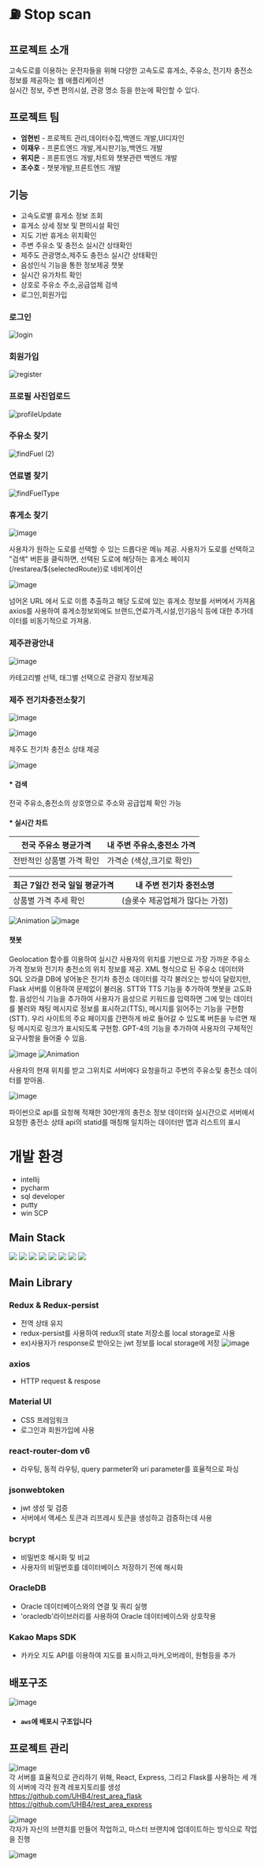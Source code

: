 #  ⛽ Stop scan

## 프로젝트 소개 
고속도로를 이용하는 운전자들을 위해 다양한 고속도로 휴게소, 주유소, 전기차 충전소 정보를 제공하는 웹 애플리케이션<br>
실시간 정보, 주변 편의시설, 관광 명소 등을 한눈에 확인할 수 있다.

## 프로젝트 팀 
- **엄현빈** - 프로젝트 관리,데이터수집,백엔드 개발,UI디자인 
- **이재우** - 프론트엔드 개발,게시판기능,백엔드 개발
- **위지은** - 프론트엔드 개발,차트와 챗봇관련 백엔드 개발
- **조수호** - 챗봇개발,프론트엔드 개발


## 기능
- 고속도로별 휴게소 정보 조회 
- 휴게소 상세 정보 및 편의시설 확인
- 지도 기반 휴게소 위치확인
- 주변 주유소 및 충전소 실시간 상태확인 
- 제주도 관광명소,제주도 충전소 실시간 상태확인
- 음성인식 기능을 통한 정보제공 챗봇
- 실시간 유가차트 확인 
- 상호로 주유소 주소,공급업체 검색
- 로그인,회원가입

### 로그인

![login](https://github.com/UHB4/rest_area/assets/153577215/1c98cea5-7f34-4ef7-9517-b95b8552f91c)

### 회원가입 

![register](https://github.com/UHB4/rest_area/assets/153577215/d18978e1-6b41-4b70-8887-d0c83be14593)

### 프로필 사진업로드

![profileUpdate](https://github.com/UHB4/rest_area/assets/153577215/ea068e9e-9d5c-401f-8542-6c465dffaf9b)

### 주유소 찾기 
![findFuel (2)](https://github.com/UHB4/rest_area/assets/153577215/56906741-0d6f-41ea-bf36-ac40437fd0f6)

### 연료별 찾기
![findFuelType](https://github.com/UHB4/rest_area/assets/153577215/53eb70cf-f2f6-412a-baea-13677c235cfa)

### 휴게소 찾기

![image](./readmeImg/메인화면검색.png)

사용자가 원하는 도로를 선택할 수 있는 드롭다운 메뉴 제공.
사용자가 도로를 선택하고 "검색" 버튼을 클릭하면, 선택된 도로에 해당하는 휴게소 페이지(/restarea/${selectedRoute})로 네비게이션   

![image](./readmeImg/동해.png)

넘어온 URL 에서 도로 이름 추출하고 해당 도로에 있는 휴게소 정보를 서버에서 가져옴
axios를 사용하여 휴게소정보외에도 브랜드,연료가격,시설,인기음식 등에 대한 추가데이터를 비동기적으로 가져옴.   


### 제주관광안내
![image](./readmeImg/제주관광.png)

카테고리별 선택, 태그별 선택으로 관광지 정보제공

### 제주 전기차충전소찾기
![image](./readmeImg/제주전기차충전소.png)


![image](./readmeImg/제주전기차충전소.png)

제주도 전기차 충전소 상태 제공

![image](./readmeImg/통계.png)
#### * 검색
전국 주유소,충전소의 상호명으로 주소와 공급업체 확인 가능
#### * 실시간 차트
| 전국 주유소 평균가격     | 내 주변 주유소,충전소 가격 |
  |---|---|
|전반적인 상품별 가격 확인    | 가격순 (색상,크기로 확인) |


|최근 7일간 전국 일일 평균가격 | 내 주변 전기차 충전소명 |
  |---|---|
|상품별 가격 추세 확인   |(슬롯수 제공업체가 많다는 가정)

![Animation](./readmeImg/chatbot2.gif)
![image](./readmeImg/chat4.png)

#### 챗봇
Geolocation 함수를 이용하여 실시간 사용자의 위치를 기반으로 가장 가까운 주유소 가격 정보와 전기차 충전소의 위치 정보를 제공.
XML 형식으로 된 주유소 데이터와 SQL 오라클 DB에 넣어놓은 전기차 충전소 데이터를 각각 불러오는 방식이 달랐지만, Flask 서버를 이용하여 문제없이 불러옴.
STT와 TTS 기능을 추가하여 챗봇을 고도화함. 음성인식 기능을 추가하여 사용자가 음성으로 키워드를 입력하면 그에 맞는 데이터를 불러와 채팅 메시지로 정보를 표시하고(TTS), 메시지를 읽어주는 기능을 구현함(STT).
우리 사이트의 주요 페이지를 간편하게 바로 들어갈 수 있도록 버튼을 누르면 채팅 메시지로 링크가 표시되도록 구현함.
GPT-4의 기능을 추가하여 사용자의 구체적인 요구사항을 들어줄 수 있음.



![image](./readmeImg/충전소코드.png)
![Animation](https://s5.ezgif.com/tmp/ezgif-5-251fbdb3f4.gif)


사용자의 현재 위치를 받고 그위치로 서버에다 요청을하고
주변의 주유소및 충전소 데이터를 받아옴.



![image](./readmeImg/충전소서버코드.png)


파이썬으로 api를 요청해 적재한 30만개의 충전소 정보 데이터와
실시간으로 서버에서 요청한 충전소 상태 api의 statid를 매칭해 일치하는 데이터만 맵과 리스트의
표시











# 개발 환경
- intellij 
- pycharm
- sql developer
- putty
- win SCP


## Main Stack

<img src="https://img.shields.io/badge/Flask-000000?style=for-the-badge&logo=Flask&logoColor=white">
<img src="https://img.shields.io/badge/Redux-764ABC?style=for-the-badge&logo=Redux&logoColor=white"> 
<img src="https://img.shields.io/badge/Python-3776AB?style=for-the-badge&logo=Python&logoColor=white">
<img src="https://img.shields.io/badge/Node.js-339933?style=for-the-badge&logo=Node.js&logoColor=white">
<img src="https://img.shields.io/badge/React-61DAFB?style=for-the-badge&logo=React&logoColor=white">
<img src="https://img.shields.io/badge/CSS3-1572B6?style=for-the-badge&logo=CSS3&logoColor=white">
<img src="https://img.shields.io/badge/OracleDB-F80000?style=for-the-badge&logo=oracle&logoColor=white">
<img src="https://img.shields.io/badge/Amazon%20EC2-FF9900?style=for-the-badge&logo=Amazon%20EC2&logoColor=white">



## Main Library

### Redux & Redux-persist

- 전역 상태 유지
- redux-persist를 사용하여 redux의 state 저장소를 local storage로 사용
- ex)사용자가 response로 받아오는 jwt 정보를 local storage에 저장
  ![image](./readmeImg/localStorage.PNG)

### axios
- HTTP request & respose

### Material UI

- CSS 프레임워크
- 로그인과 회원가입에 사용

### react-router-dom v6

- 라우팅, 동적 라우팅, query parmeter와 uri parameter를 효율적으로 파싱

### jsonwebtoken

- jwt 생성 및 검증
- 서버에서 액세스 토큰과 리프레시 토큰을 생성하고 검증하는데 사용

### bcrypt 

- 비밀번호 해시화 및 비교
- 사용자의 비밀번호를 데이터베이스 저장하기 전에 해시화 

### OracleDB

- Oracle 데이터베이스와의 연결 및 쿼리 실행
- 'oracledb'라이브러리를 사용하여 Oracle 데이터베이스와 상호작용

### Kakao Maps SDK

- 카카오 지도 API를 이용하여 지도를 표시하고,마커,오버레이, 원형등을 추가


## 배포구조
![image](./readmeImg/구조.PNG)   
* #### `aws`에 배포시 구조입니다



## 프로젝트 관리 

![image](./readmeImg/1.png)   
각 서버를 효율적으로 관리하기 위해, React, Express, 그리고 Flask를 사용하는 세 개의 서버에 각각 원격 레포지토리를 생성   
https://github.com/UHB4/rest_area_flask   
https://github.com/UHB4/rest_area_express

   
![image](./readmeImg/2.png)   
각자가 자신의 브랜치를 만들어 작업하고, 마스터 브랜치에 업데이트하는 방식으로 작업을 진행

![image](./readmeImg/3.png)





   








